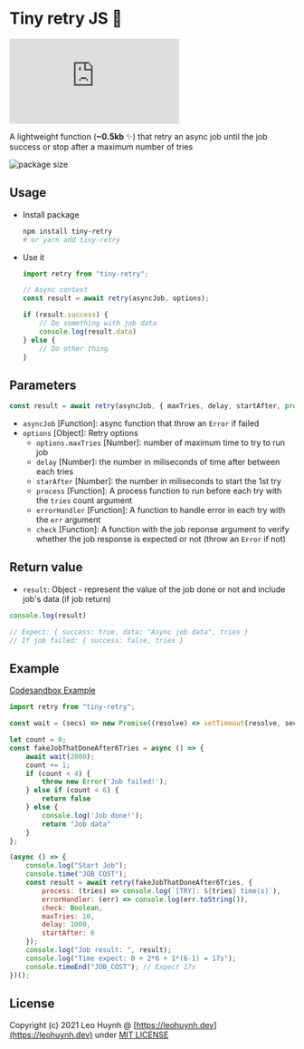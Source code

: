 # Tiny retry JS 👷

![size](https://img.badgesize.io/hta218/tiny-retry/main/dist/retry.js?compression=gzip&label=npm)

A lightweight function (**~0.5kb** ✨) that retry an async job until the job success or stop after a maximum number of tries

![package size](https://i.imgur.com/kPMgkMm.png)

## Usage

- Install package

	```bash
	npm install tiny-retry
	# or yarn add tiny-retry
	```

- Use it

	```js
	import retry from "tiny-retry";

	// Async context
	const result = await retry(asyncJob, options);

	if (result.success) {
		// Do something with job data
		console.log(result.data)
	} else {
		// Do other thing
	}
	```

## Parameters

```javascript
const result = await retry(asyncJob, { maxTries, delay, startAfter, process, errorHandler, check });
```

- `asyncJob` [Function]: async function that throw an `Error` if failed
- `options` [Object]: Retry options
  - `options.maxTries` [Number]: number of maximum time to try to run job
  - `delay` [Number]: the number in miliseconds of time after between each tries
  - `starAfter` [Number]: the number in miliseconds to start the 1st try
  - `process` [Function]: A process function to run before each try with the `tries` count argument
  - `errorHandler` [Function]: A function to handle error in each try with the `err` argument
  - `check` [Function]: A function with the job reponse argument to verify whether the job response is expected or not (throw an `Error` if not)

## Return value

- `result`: Object - represent the value of the job done or not and include job's data (if job return)

```javascript
console.log(result)

// Expect: { success: true, data: "Async job data", tries }
// If job failed: { success: false, tries }
```

## Example

[Codesandbox Example](https://codesandbox.io/s/test-tiny-retry-pjbqs?file=/src/index.js:0-1198)

```javascript
import retry from "tiny-retry";

const wait = (secs) => new Promise((resolve) => setTimeout(resolve, secs));

let count = 0;
const fakeJobThatDoneAfter6Tries = async () => {
	await wait(2000);
	count += 1;
	if (count < 4) {
		throw new Error('Job failed!');
	} else if (count < 6) {
		return false
	} else {
		console.log('Job done!');
		return "Job data"
	}
};

(async () => {
	console.log("Start Job");
	console.time("JOB_COST");
	const result = await retry(fakeJobThatDoneAfter6Tries, {
		process: (tries) => console.log(`[TRY]: ${tries} time(s)`),
		errorHandler: (err) => console.log(err.toString()),
		check: Boolean,
		maxTries: 10,
		delay: 1000,
		startAfter: 0
	});
	console.log("Job result: ", result);
	console.log("Time expect: 0 + 2*6 + 1*(6-1) = 17s");
	console.timeEnd("JOB_COST"); // Expect 17s
})();

```

## License

Copyright (c) 2021 Leo Huynh @ [https://leohuynh.dev](https://leohuynh.dev) under [MIT LICENSE](/LICENSE.md)

